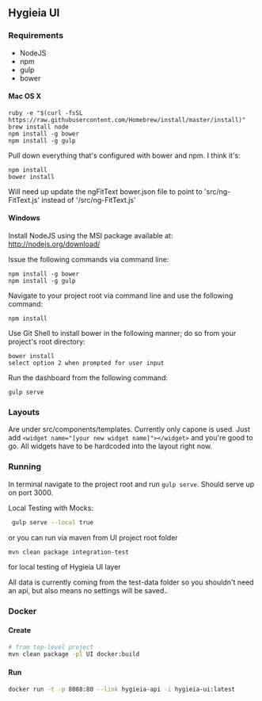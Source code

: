 ## Hygieia UI

### Requirements

- NodeJS
- npm
- gulp
- bower

#### Mac OS X

    ruby -e "$(curl -fsSL https://raw.githubusercontent.com/Homebrew/install/master/install)"
    brew install node
    npm install -g bower
    npm install -g gulp

Pull down everything that's configured with bower and npm. I think it's:

    npm install
    bower install

Will need up update the ngFitText bower.json file to point to 'src/ng-FitText.js' instead of '/src/ng-FitText.js'

#### Windows

Install NodeJS using the MSI package available at: http://nodejs.org/download/

Issue the following commands via command line:

	npm install -g bower
	npm install -g gulp

Navigate to your project root via command line and use the following command:

	npm install

Use Git Shell to install bower in the following manner; do so from your project's root directory:

	bower install
	select option 2 when prompted for user input

Run the dashboard from the following command:

	gulp serve



### Layouts
Are under src/components/templates. Currently only capone is used. Just add ```<widget name="[your new widget name]"></widget>``` and you're good to go.
All widgets have to be hardcoded into the layout right now.


### Running
In terminal navigate to the project root and run ```gulp serve```. Should serve up on port 3000.  

Local Testing with Mocks:

```bash
 gulp serve --local true
```

or you can run via maven from UI project root folder
 ```bash
 mvn clean package integration-test
 ```
 for local testing of Hygieia UI layer

All data is currently coming from the test-data folder so you shouldn't need an api, but also means no settings will be saved..


### Docker

#### Create

```bash
# from top-level project
mvn clean package -pl UI docker:build
```

#### Run

```bash
docker run -t -p 8088:80 --link hygieia-api -i hygieia-ui:latest
```
